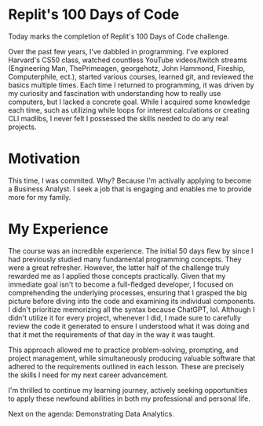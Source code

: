 # Replit's 100 Days of Code
Today marks the completion of Replit's 100 Days of Code challenge. 

Over the past few years, I've dabbled in programming. I've explored Harvard's CS50 class, watched countless YouTube videos/twitch streams (Engineering Man, ThePrimeagen, georgehotz, John Hammond, Fireship, Computerphile, ect.), started various courses, learned git, and reviewed the basics multiple times. Each time I returned to programming, it was driven by my curiosity and fascination with understanding how to really use computers, but I lacked a concrete goal. While I acquired some knowledge each time, such as utilizing while loops for interest calculations or creating CLI madlibs, I never felt I possessed the skills needed to do any real projects.

# Motivation
This time, I was commited. Why? Because I'm activally applying to become a Business Analyst. I seek a job that is engaging and enables me to provide more for my family.

# My Experience
The course was an incredible experience. The initial 50 days flew by since I had previously studied many fundamental programming concepts. They were a great refresher. However, the latter half of the challenge truly rewarded me as I applied those concepts practically. Given that my immediate goal isn't to become a full-fledged developer, I focused on comprehending the underlying processes, ensuring that I grasped the big picture before diving into the code and examining its individual components. I didn't prioritize memorizing all the syntax because ChatGPT, lol. Although I didn't utilize it for every project, whenever I did, I made sure to carefully review the code it generated to ensure I understood what it was doing and that it met the requirements of that day in the way it was taught.

This approach allowed me to practice problem-solving, prompting, and project management, while simultaneously producing valuable software that adhered to the requirements outlined in each lesson. These are precisely the skills I need for my next career advancement.

I'm thrilled to continue my learning journey, actively seeking opportunities to apply these newfound abilities in both my professional and personal life.

Next on the agenda: Demonstrating Data Analytics.